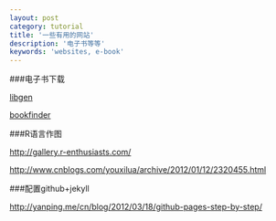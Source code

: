```yaml
---
layout: post
category: tutorial
title: '一些有用的网站'
description: '电子书等等'
keywords: 'websites, e-book'
---
```

###电子书下载

[libgen](http://libgen.info/)

[bookfinder](http://en.bookfi.org/)

###R语言作图

http://gallery.r-enthusiasts.com/

http://www.cnblogs.com/youxilua/archive/2012/01/12/2320455.html

###配置github+jekyll

http://yanping.me/cn/blog/2012/03/18/github-pages-step-by-step/